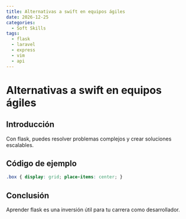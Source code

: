```yaml
---
title: Alternativas a swift en equipos ágiles
date: 2026-12-25
categories:
  - Soft Skills
tags:
  - flask
  - laravel
  - express
  - vim
  - api
---
```


# Alternativas a swift en equipos ágiles

## Introducción

Con flask, puedes resolver problemas complejos y crear soluciones escalables.

## Código de ejemplo

```css
.box { display: grid; place-items: center; }
```

## Conclusión

Aprender flask es una inversión útil para tu carrera como desarrollador.
